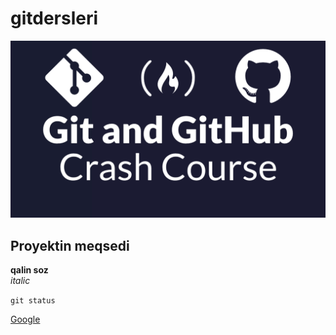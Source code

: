 # gitdersleri


![Sekil](https://github.com/NecefovElvin/gitdersleri/blob/main/git.png?raw=true)

## Proyektin meqsedi


**qalin soz** <br>
*italic*

`git status`

[Google](https://www.google.az/?hl=az)
